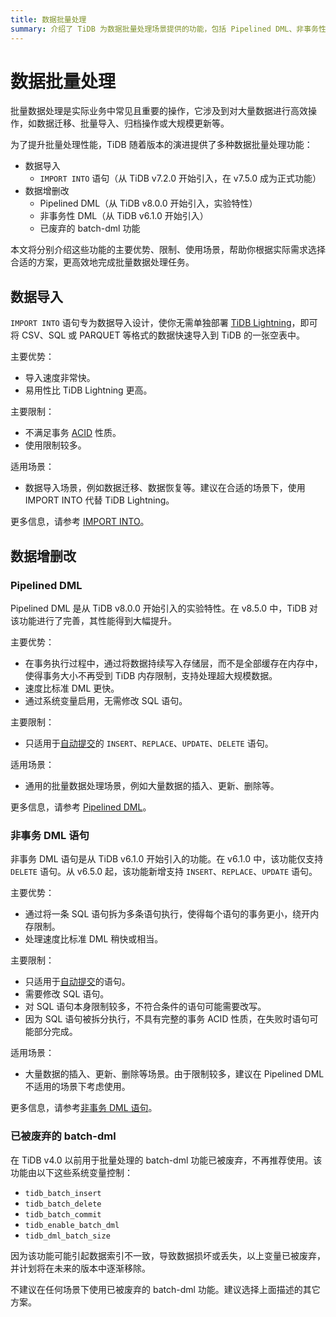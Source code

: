 ```yaml
---
title: 数据批量处理
summary: 介绍了 TiDB 为数据批量处理场景提供的功能，包括 Pipelined DML、非事务性 DML、IMPORT INTO 语句、被废弃的 batch dml。
---
```


# 数据批量处理

批量数据处理是实际业务中常见且重要的操作，它涉及到对大量数据进行高效操作，如数据迁移、批量导入、归档操作或大规模更新等。

为了提升批量处理性能，TiDB 随着版本的演进提供了多种数据批量处理功能：

- 数据导入
    - `IMPORT INTO` 语句（从 TiDB v7.2.0 开始引入，在 v7.5.0 成为正式功能）
- 数据增删改
    - Pipelined DML（从 TiDB v8.0.0 开始引入，实验特性）
    - 非事务性 DML（从 TiDB v6.1.0 开始引入）
    - 已废弃的 batch-dml 功能

本文将分别介绍这些功能的主要优势、限制、使用场景，帮助你根据实际需求选择合适的方案，更高效地完成批量数据处理任务。

## 数据导入

`IMPORT INTO` 语句专为数据导入设计，使你无需单独部署 [TiDB Lightning](/tidb-lightning/tidb-lightning-overview.md)，即可将 CSV、SQL 或 PARQUET 等格式的数据快速导入到 TiDB 的一张空表中。

主要优势：

- 导入速度非常快。
- 易用性比 TiDB Lightning 更高。

主要限制：

- 不满足事务 [ACID](/glossary.md#acid) 性质。
- 使用限制较多。

适用场景：

- 数据导入场景，例如数据迁移、数据恢复等。建议在合适的场景下，使用 IMPORT INTO 代替 TiDB Lightning。

更多信息，请参考 [IMPORT INTO](/sql-statements/sql-statement-import-into.md)。

## 数据增删改

### Pipelined DML

Pipelined DML 是从 TiDB v8.0.0 开始引入的实验特性。在 v8.5.0 中，TiDB 对该功能进行了完善，其性能得到大幅提升。

主要优势：

- 在事务执行过程中，通过将数据持续写入存储层，而不是全部缓存在内存中，使得事务大小不再受到 TiDB 内存限制，支持处理超大规模数据。
- 速度比标准 DML 更快。
- 通过系统变量启用，无需修改 SQL 语句。

主要限制：

- 只适用于[自动提交](/transaction-overview.md#自动提交)的 `INSERT`、`REPLACE`、`UPDATE`、`DELETE` 语句。

适用场景：

- 通用的批量数据处理场景，例如大量数据的插入、更新、删除等。

更多信息，请参考 [Pipelined DML](/pipelined-dml.md)。

### 非事务 DML 语句

非事务 DML 语句是从 TiDB v6.1.0 开始引入的功能。在 v6.1.0 中，该功能仅支持 `DELETE` 语句。从 v6.5.0 起，该功能新增支持 `INSERT`、`REPLACE`、`UPDATE` 语句。

主要优势：

- 通过将一条 SQL 语句拆为多条语句执行，使得每个语句的事务更小，绕开内存限制。
- 处理速度比标准 DML 稍快或相当。

主要限制：

- 只适用于[自动提交](/transaction-overview.md#自动提交)的语句。
- 需要修改 SQL 语句。
- 对 SQL 语句本身限制较多，不符合条件的语句可能需要改写。
- 因为 SQL 语句被拆分执行，不具有完整的事务 ACID 性质，在失败时语句可能部分完成。

适用场景：

- 大量数据的插入、更新、删除等场景。由于限制较多，建议在 Pipelined DML 不适用的场景下考虑使用。

更多信息，请参考[非事务 DML 语句](/non-transactional-dml.md)。

### 已被废弃的 batch-dml

在 TiDB v4.0 以前用于批量处理的 batch-dml 功能已被废弃，不再推荐使用。该功能由以下这些系统变量控制：

- `tidb_batch_insert`
- `tidb_batch_delete`
- `tidb_batch_commit`
- `tidb_enable_batch_dml`
- `tidb_dml_batch_size`

因为该功能可能引起数据索引不一致，导致数据损坏或丢失，以上变量已被废弃，并计划将在未来的版本中逐渐移除。

不建议在任何场景下使用已被废弃的 batch-dml 功能。建议选择上面描述的其它方案。